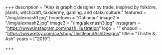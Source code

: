 +++
description = "Alex is graphic designer by trade, inspired by folklore, plants, witchcraft, taxidermy, gaming, and otaku culture."
featured = "/img/alexnash1.jpg"
hometown = "Gatineau"
image2 = "/img/alexnash2.jpg"
image3 = "/img/alexnash3.jpg"
instagram = "https://www.instagram.com/nash.illustration"
logo = ""
shopurl = "https://www.etsy.com/ca/shop/ThistleandAshDesigns"
title = "Thistle & Ash"
years = ["2019"]

+++
